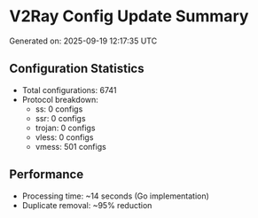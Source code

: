 # V2Ray Config Update Summary
Generated on: 2025-09-19 12:17:35 UTC

## Configuration Statistics
- Total configurations: 6741
- Protocol breakdown:
  - ss: 0 configs
  - ssr: 0 configs
  - trojan: 0 configs
  - vless: 0 configs
  - vmess: 501 configs

## Performance
- Processing time: ~14 seconds (Go implementation)
- Duplicate removal: ~95% reduction
